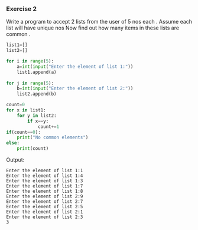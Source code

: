 ### Exercise 2

Write a program to accept 2 lists from the user of 5 nos each . Assume each list will have unique nos Now find out how many items in these lists are common .

```python
list1=[]
list2=[]

for i in range(5):
    a=int(input("Enter the element of list 1:"))
    list1.append(a)
    
for j in range(5):
    b=int(input("Enter the element of list 2:"))
    list2.append(b)

count=0
for x in list1:
    for y in list2:
        if x==y:
            count+=1
if(count==0):
    print("No common elements")
else:
    print(count)
```
Output:
```
Enter the element of list 1:1
Enter the element of list 1:4
Enter the element of list 1:3
Enter the element of list 1:7
Enter the element of list 1:8
Enter the element of list 2:9
Enter the element of list 2:7
Enter the element of list 2:5
Enter the element of list 2:1
Enter the element of list 2:3
3
```
